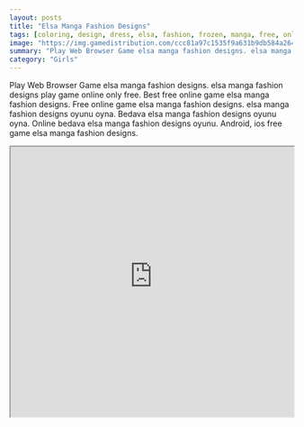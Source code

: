 ```yaml
---
layout: posts
title: "Elsa Manga Fashion Designs"
tags: [coloring, design, dress, elsa, fashion, frozen, manga, free, online, games, oyna, game, free, games, play, play, games]
image: "https://img.gamedistribution.com/ccc81a97c1535f9a631b9db584a264e4.jpg"
summary: "Play Web Browser Game elsa manga fashion designs. elsa manga fashion designs play game online only free. Best free online game elsa manga fashion designs. Free online game elsa manga fashion designs. elsa manga fashion designs oyunu oyna. Bedava elsa manga fashion designs oyunu oyna. Online bedava elsa manga fashion designs oyunu. Android, ios free game elsa manga fashion designs."
category: "Girls"
---
```


Play Web Browser Game elsa manga fashion designs. elsa manga fashion designs play game online only free. Best free online game elsa manga fashion designs. Free online game elsa manga fashion designs. elsa manga fashion designs oyunu oyna. Bedava elsa manga fashion designs oyunu oyna. Online bedava elsa manga fashion designs oyunu. Android, ios free game elsa manga fashion designs.

<iframe width="100%" height="480px;" src="https://flash.gamedistribution.com?game=ccc81a97c1535f9a631b9db584a264e4"></iframe>